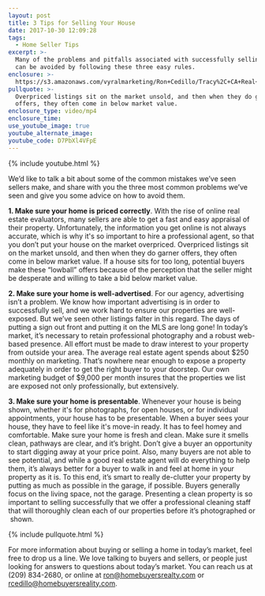 ```yaml
---
layout: post
title: 3 Tips for Selling Your House
date: 2017-10-30 12:09:28
tags:
  - Home Seller Tips
excerpt: >-
  Many of the problems and pitfalls associated with successfully selling a home
  can be avoided by following these three easy rules.
enclosure: >-
  https://s3.amazonaws.com/vyralmarketing/Ron+Cedillo/Tracy%2C+CA+Real+Estate+3+Mistakes+to+Avoid.mp4
pullquote: >-
  Overpriced listings sit on the market unsold, and then when they do garner
  offers, they often come in below market value.
enclosure_type: video/mp4
enclosure_time:
use_youtube_image: true
youtube_alternate_image:
youtube_code: D7PbXl4VFpE
---
```



{% include youtube.html %}

We’d like to talk a bit about some of the common mistakes we’ve seen sellers make, and share with you the three most common problems we’ve seen and give you some advice on how to avoid them.

**1. Make sure your home is priced correctly**. With the rise of online real estate evaluators, many sellers are able to get a fast and easy appraisal of their property. Unfortunately, the information you get online is not always accurate, which is why it's so important to hire a professional agent, so that you don’t put your house on the market overpriced. Overpriced listings sit on the market unsold, and then when they do garner offers, they often come in below market value. If a house sits for too long, potential buyers make these “lowball” offers because of the perception that the seller might be desperate and willing to take a bid below market value.

**2. Make sure your home is well-advertised**. For our agency, advertising isn’t a problem. We know how important advertising is in order to successfully sell, and we work hard to ensure our properties are well-exposed. But we’ve seen other listings falter in this regard. The days of putting a sign out front and putting it on the MLS are long gone! In today’s market, it’s necessary to retain professional photography and a robust web-based presence. All effort must be made to draw interest to your property from outside your area. The average real estate agent spends about $250 monthly on marketing. That’s nowhere near enough to expose a property adequately in order to get the right buyer to your doorstep. Our own marketing budget of $9,000 per month insures that the properties we list are exposed not only professionally, but extensively.

**3. Make sure your home is presentable**. Whenever your house is being shown, whether it's for photographs, for open houses, or for individual appointments, your house has to be presentable. When a buyer sees your house, they have to feel like it's move-in ready. It has to feel homey and comfortable. Make sure your home is fresh and clean. Make sure it smells clean, pathways are clear, and it’s bright. Don’t give a buyer an opportunity to start digging away at your price point. Also, many buyers are not able to see potential, and while a good real estate agent will do everything to help them, it’s always better for a buyer to walk in and feel at home in your property as it is. To this end, it’s smart to really de-clutter your property by putting as much as possible in the garage, if possible. Buyers generally focus on the living space, not the garage. Presenting a clean property is so important to selling successfully that we offer a professional cleaning staff that will thoroughly clean each of our properties before it’s photographed or &nbsp;shown.

{% include pullquote.html %}

For more information about buying or selling a home in today’s market, feel free to drop us a line. We love talking to buyers and sellers, or people just looking for answers to questions about today’s market. You can reach us at (209) 834-2680, or online at [ron@homebuyersrealty.com](javascript:void(location.href='mailto:'+String.fromCharCode(114,99,101,100,105,108,108,111,64,104,111,109,101,98,117,121,101,114,115,114,101,97,108,105,116,121,46,99,111,109))) or [rcedillo@homebuyersreality.com](javascript:void(location.href='mailto:'+String.fromCharCode(114,99,101,100,105,108,108,111,64,104,111,109,101,98,117,121,101,114,115,114,101,97,108,105,116,121,46,99,111,109))).<br>&nbsp;